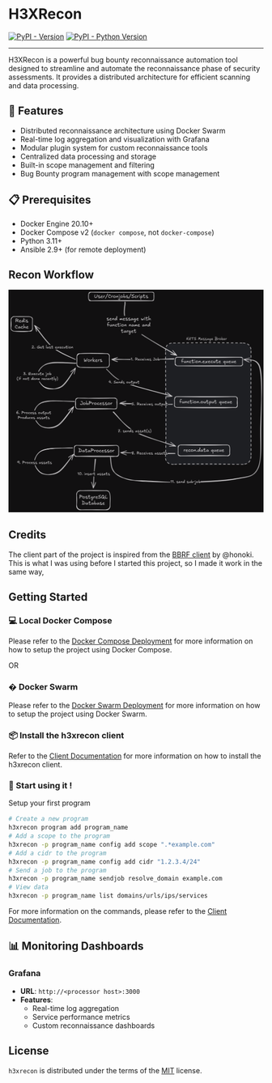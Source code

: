 # H3XRecon

[![PyPI - Version](https://img.shields.io/pypi/v/h3xrecon.svg)](https://pypi.org/project/h3xrecon)
[![PyPI - Python Version](https://img.shields.io/pypi/pyversions/h3xrecon.svg)](https://pypi.org/project/h3xrecon)

-----

H3XRecon is a powerful bug bounty reconnaissance automation tool designed to streamline and automate the reconnaissance phase of security assessments. It provides a distributed architecture for efficient scanning and data processing.

## 🚀 Features

- Distributed reconnaissance architecture using Docker Swarm
- Real-time log aggregation and visualization with Grafana
- Modular plugin system for custom reconnaissance tools
- Centralized data processing and storage
- Built-in scope management and filtering
- Bug Bounty program management with scope management

## 📋 Prerequisites

- Docker Engine 20.10+
- Docker Compose v2 (`docker compose`, not `docker-compose`)
- Python 3.11+
- Ansible 2.9+ (for remote deployment)

## Recon Workflow

<p align="center">
  <img src="docs/assets/h3xrecon_workflow.png" alt="H3XRecon Workflow"/>
</p>

## Credits

The client part of the project is inspired from the [BBRF client](https://github.com/honoki/bbrf-client) by @honoki. This is what I was using before I started this project, so I made it work in the same way,

## Getting Started

### 💻 Local Docker Compose

Please refer to the [Docker Compose Deployment](docs/docker_compose_deployment.md) for more information on how to setup the project using Docker Compose.

OR

### � Docker Swarm

Please refer to the [Docker Swarm Deployment](docs/docker_swarm_deployment.md) for more information on how to setup the project using Docker Swarm.

### 📦 Install the h3xrecon client

Refer to the [Client Documentation](docs/client.md) for more information on how to install the h3xrecon client.

### 🚀 Start using it !

Setup your first program

```bash
# Create a new program
h3xrecon program add program_name
# Add a scope to the program
h3xrecon -p program_name config add scope ".*example.com"
# Add a cidr to the program
h3xrecon -p program_name config add cidr "1.2.3.4/24"
# Send a job to the program
h3xrecon -p program_name sendjob resolve_domain example.com
# View data
h3xrecon -p program_name list domains/urls/ips/services
```

For more information on the commands, please refer to the [Client Documentation](docs/client.md).

## 📊 Monitoring Dashboards

### Grafana
- **URL**: `http://<processor host>:3000`
- **Features**:
  - Real-time log aggregation
  - Service performance metrics
  - Custom reconnaissance dashboards

## License

`h3xrecon` is distributed under the terms of the [MIT](https://spdx.org/licenses/MIT.html) license.
